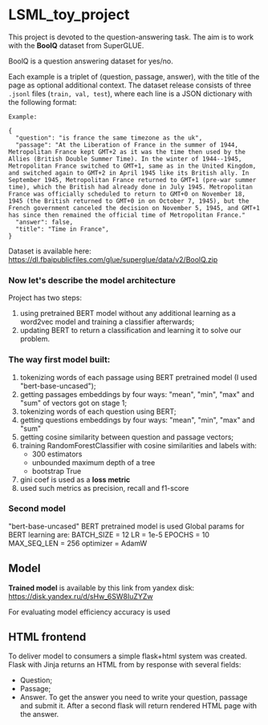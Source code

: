 # LSML_toy_project

This project is devoted to the question-answering task. The aim is to work with the **BoolQ** dataset from SuperGLUE.

BoolQ is a question answering dataset for yes/no. 

Each example is a triplet of (question, passage, answer), with the title of the page as optional additional context. The dataset release consists of three `.jsonl` files (`train, val, test`), where each line is a JSON dictionary with the following format:

    Example:
    
    {
      "question": "is france the same timezone as the uk",
      "passage": "At the Liberation of France in the summer of 1944, Metropolitan France kept GMT+2 as it was the time then used by the Allies (British Double Summer Time). In the winter of 1944--1945, Metropolitan France switched to GMT+1, same as in the United Kingdom, and switched again to GMT+2 in April 1945 like its British ally. In September 1945, Metropolitan France returned to GMT+1 (pre-war summer time), which the British had already done in July 1945. Metropolitan France was officially scheduled to return to GMT+0 on November 18, 1945 (the British returned to GMT+0 in on October 7, 1945), but the French government canceled the decision on November 5, 1945, and GMT+1 has since then remained the official time of Metropolitan France."
      "answer": false,
      "title": "Time in France",
    }

Dataset is available here: https://dl.fbaipublicfiles.com/glue/superglue/data/v2/BoolQ.zip

### Now let's describe the model architecture
Project has two steps:
1) using pretrained BERT model without any additional learning as a word2vec model and training a classifier afterwards;
2) updating BERT to return a classification and learning it to solve our problem.

### The way first model built:
1) tokenizing words of each passage using BERT pretrained model (I used "bert-base-uncased");
2) getting passages embeddings by four ways: "mean", "min", "max" and "sum" of vectors got on stage 1;
3) tokenizing words of each question using BERT;
4) getting questions embeddings by four ways: "mean", "min", "max" and "sum"
5) getting cosine similarity between question and passage vectors;
6) training RandomForestClassifier with cosine similarities and labels with:
    - 300 estimators
    - unbounded maximum depth of a tree
    - bootstrap True
7) gini coef is used as a **loss metric**
8) used such metrics as precision, recall and f1-score

### Second model
"bert-base-uncased" BERT pretrained model is used
Global params for BERT learning are:
BATCH_SIZE = 12
LR = 1e-5
EPOCHS = 10
MAX_SEQ_LEN = 256
optimizer = AdamW

## Model
**Trained model** is available by this link from yandex disk: https://disk.yandex.ru/d/sHw_6SW8IuZYZw

For evaluating model efficiency accuracy is used

## HTML frontend
To deliver model to consumers a simple flask+html system was created.
Flask with Jinja returns an HTML from by response with several fields:
- Question;
- Passage;
- Answer.
To get the answer you need to write your question, passage and submit it. After a second flask will return rendered HTML page with the answer.
